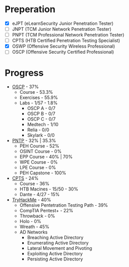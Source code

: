 # Preperation

* [X] eJPT (eLearnSecurity Junior Penetration Tester)
* [ ] JNPT (TCM Junior Network Penetration Tester)
* [ ] PNPT (TCM Professional Network Penetration Tester)
* [ ] CPTS (HTB Certified Penetration Testing Specialist)
* [X] OSWP (Offensive Security Wireless Professional) 
* [ ] OSCP (Offensive Security Certified Professional)

# Progress
* [OSCP](/preperation/OffSec.md) - 37%
  * Course - 53.3%
  * Exercises - 55.9%
  * Labs - 1/57 - 1.8%
    * OSCP A - 0/7
    * OSCP B - 0/7
    * OSCP C - 0/7
    * Medtech - 1/10
    * Relia - 0/0
    * Skylark - 0/0
* [PNTP](/preperation/TCM.md) - 32% | 35.3%
  * PEH Course - 52%
  * OSINT Course - 0%
  * EPP Course - 40% | 70%
  * WPE Course - 0%
  * LPE Course - 0%
  * PEH Capstone - 100%
* [CPTS](/preperation/HTB.md) - 24%
  * Course - 36%
  * HTB Macines - 15/50 - 30%
  * Dante - 4/27 - 15%
* [TryHackMe](/preperation/THM.md) - 40%
  * Offensive Pentetration Testing Path - 39%
  * CompTIA Pentest+ - 22%
  * Throwback - 0%
  * Holo - 0%
  * Wreath - 45%
  * AD Networks
    * Breaching Active Directory
    * Enumerating Active Directory
    * Lateral Movement and Pivoting
    * Exploiting Active Directory
    * Persisting Active Directory
    





